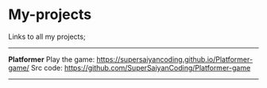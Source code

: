 # My-projects
Links to all my projects;
____________________________________________________________________________
**Platformer**
Play the game: https://supersaiyancoding.github.io/Platformer-game/
Src code: https://github.com/SuperSaiyanCoding/Platformer-game

____________________________________________________________________________
